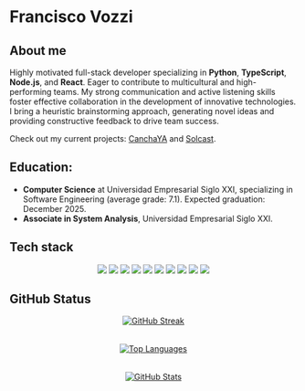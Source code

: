 # Francisco Vozzi

## About me

Highly motivated full-stack developer specializing in **Python**, **TypeScript**, **Node.js**, and **React**. Eager to contribute to multicultural and high-performing teams. My strong communication and active listening skills foster effective collaboration in the development of innovative technologies. I bring a heuristic brainstorming approach, generating novel ideas and providing constructive feedback to drive team success.

Check out my current projects: [CanchaYA](link_a_canchaya) and [Solcast](link_a_solcast).

## Education:

- **Computer Science** at Universidad Empresarial Siglo XXI, specializing in Software Engineering (average grade: 7.1). Expected graduation: December 2025.
- **Associate in System Analysis**, Universidad Empresarial Siglo XXI.


## Tech stack
<p align="center">
  <img src="https://img.shields.io/badge/Python-3776AB?style=for-the-badge&logo=python&logoColor=white"/>
  <img src="https://img.shields.io/badge/TypeScript-007ACC?style=for-the-badge&logo=typescript&logoColor=white"/>
  <img src="https://img.shields.io/badge/Node.js-339933?style=for-the-badge&logo=nodedotjs&logoColor=white"/>
  <img src="https://img.shields.io/badge/React-61DAFB?style=for-the-badge&logo=react&logoColor=white"/>
  <img src="https://img.shields.io/badge/Redis-%23DD0031.svg?style=for-the-badge&logo=redis&logoColor=white"/>
  <img src="https://img.shields.io/badge/Docker-%230db7ed.svg?style=for-the-badge&logo=docker&logoColor=white"/>
  <img src="https://img.shields.io/badge/Go-00ADD8?style=for-the-badge&logo=go&logoColor=white"/>
  <img src="https://img.shields.io/badge/Cursor-008080?style=for-the-badge&logoColor=white"/>
  <img src="https://img.shields.io/badge/Visual%20Studio%20Code-0078d7.svg?style=for-the-badge&logo=visual-studio-code&logoColor=white"/>
  <img src="https://img.shields.io/badge/Linux-FCC624?style=for-the-badge&logo=linux&logoColor=black"/>
</p>

## GitHub Status

<div style="display: flex; flex-direction: column; align-items: center; gap: 2rem; max-width: 100%; margin: 0 auto;">
  <div>
    <a href="https://git.io/streak-stats">
      <img src="https://streak-stats.demolab.com/?user=franvozzi&theme=dark" alt="GitHub Streak" />
    </a>
  </div>
  <div>
    <a href="https://github.com/anuraghazra/github-readme-stats">
      <img src="https://github-readme-stats.vercel.app/api/top-langs/?username=franvozzi&layout=compact&theme=dark" alt="Top Languages" />
    </a>
  </div>
  <div>
    <a href="https://github.com/anuraghazra/github-readme-stats">
      <img src="https://github-readme-stats.vercel.app/api?username=franvozzi&show_icons=true&theme=dark" alt="GitHub Stats" />
    </a>
  </div>
</div>
<!---
franvozzi/franvozzi is a ✨ special ✨ repository because its `README.md` (this file) appears on your GitHub profile.
You can click the Preview link to take a look at your changes.
--->
